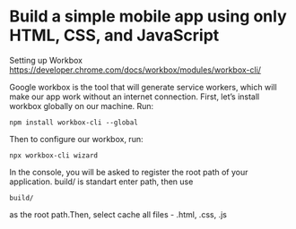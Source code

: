 # Build a simple mobile app using only HTML, CSS, and JavaScript

Setting up Workbox https://developer.chrome.com/docs/workbox/modules/workbox-cli/

Google workbox is the tool that will generate service workers, which will make our app work without an internet connection. First, let’s install workbox globally on our machine. Run:

	npm install workbox-cli --global
  
Then to configure our workbox, run:

	npx workbox-cli wizard
  
In the console, you will be asked to register the root path of your application. build/ is standart enter path, then use 

	build/ 
	
as the root path.Then, select cache all files - .html, .css, .js
